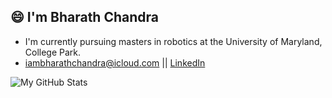 ## 😄 I'm Bharath Chandra

-  I'm currently pursuing masters in robotics at the University of Maryland, College Park.
- iambharathchandra@icloud.com  || <a href="https://www.linkedin.com/in/bharathchandra02"> LinkedIn </a>

![My GitHub Stats](https://github-readme-stats.vercel.app/api?username=Bharath2&hide=contribs,prs&hide_rank=True)

<!--
**Bharath2/Bharath2** is a ✨ _special_ ✨ repository because its `README.md` (this file) appears on your GitHub profile.

Here are some ideas to get you started:

- 🔭 I’m currently working on ...
- 🌱 I’m currently learning ...
- 👯 I’m looking to collaborate on ...
- 🤔 I’m looking for help with ...
- 💬 Ask me about ...
- 📫 How to reach me: ...
- 😄 Pronouns: ...
- ⚡ Fun fact: ...
-->
